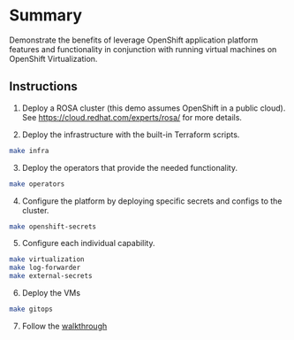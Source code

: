 # Summary

Demonstrate the benefits of leverage OpenShift application platform features and functionality in conjunction with
running virtual machines on OpenShift Virtualization.


## Instructions

1. Deploy a ROSA cluster (this demo assumes OpenShift in a public cloud).  See https://cloud.redhat.com/experts/rosa/ 
for more details.

2. Deploy the infrastructure with the built-in Terraform scripts.

```bash
make infra
```

3. Deploy the operators that provide the needed functionality.

```bash
make operators
```

4. Configure the platform by deploying specific secrets and configs to the cluster.

```bash
make openshift-secrets
```

5. Configure each individual capability.

```bash
make virtualization
make log-forwarder
make external-secrets
```

6. Deploy the VMs

```bash
make gitops
```

7. Follow the [walkthrough](vms/README.md)